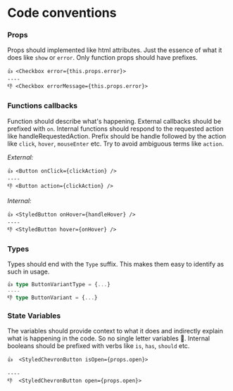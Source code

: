 # Code conventions


### Props 
Props should implemented like html attributes. Just the essence of what it does like `show` or `error`. Only function props should have prefixes.

```tsx
👍 <Checkbox error={this.props.error}>
----
👎 <Checkbox errorMessage={this.props.error}>
```


### Functions callbacks
Function should describe what's happening. External callbacks should be prefixed with `on`. Internal functions should respond to the requested action like handleRequestedAction. Prefix should be handle followed by the action like `click`, `hover`, `mouseEnter` etc. Try to avoid ambiguous terms like `action`. 

*External:*
```tsx
👍 <Button onClick={clickAction} />
----
👎 <Button action={clickAction} />
```
*Internal:*
```tsx
👍 <StyledButton onHover={handleHover} />
----
👎 <StyledButton hover={onHover} />
```


### Types
Types should end with the `Type` suffix. This makes them easy to identify as such in usage.

```ts
👍 type ButtonVariantType = {...}
----
👎 type ButtonVariant = {...}
```

### State Variables 
The variables should provide context to what it does and indirectly explain what is happening in the code. So no single letter variables 🙂. Internal booleans should be prefixed with verbs like `is`, `has`, `should` etc.

```tsx
👍  <StyledChevronButton isOpen={props.open}>

----
👎  <StyledChevronButton open={props.open}> 
```
